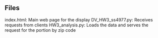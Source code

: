 ## Files

index.html:       Main web page for the display
DV_HW3_ss4977.py: Receives requests from clients
HW3_analysis.py:  Loads the data and serves the request for the portion by zip code
